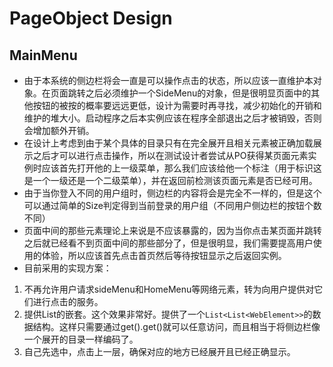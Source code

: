 # PageObject Design
## MainMenu
* 由于本系统的侧边栏将会一直是可以操作点击的状态，所以应该一直维护本对象。在页面跳转之后必须维护一个SideMenu的对象，但是很明显页面中的其他按钮的被按的概率要远远更低，设计为需要时再寻找，减少初始化的开销和维护的堆大小。启动程序之后本实例应该在程序全部退出之后才被销毁，否则会增加额外开销。
* 在设计上考虑到由于某个具体的目录只有在完全展开且相关元素被正确加载展示之后才可以进行点击操作，所以在测试设计者尝试从PO获得某页面元素实例时应该首先打开他的上一级菜单，那么我们应该给他一个标注（用于标识这是一个一级还是一个二级菜单），并在返回前检测该页面元素是否已经可用。
* 由于当你登入不同的用户组时，侧边栏的内容将会是完全不一样的，但是这个可以通过简单的Size判定得到当前登录的用户组（不同用户侧边栏的按钮个数不同）
* 页面中间的那些元素理论上来说是不应该暴露的，因为当你点击某页面并跳转之后就已经看不到页面中间的那些部分了，但是很明显，我们需要提高用户使用的体验，所以应该首先点击首页然后等待按钮显示之后返回实例。
* 目前采用的实现方案：
1. 不再允许用户请求sideMenu和HomeMenu等网络元素，转为向用户提供对它们进行点击的服务。
2. 提供List的嵌套。这个效果非常好。提供了一个`List<List<WebElement>>`的数据结构。这样只需要通过get().get()就可以任意访问，而且相当于将侧边栏像一个展开的目录一样编码了。
3. 自己先选中，点击上一层，确保对应的地方已经展开且已经正确显示。
